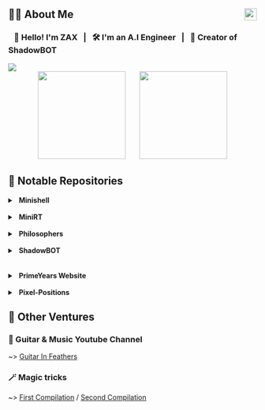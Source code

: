 <h2>🧑‍💻 About Me <img src="https://komarev.com/ghpvc/?username=ZaxVaxZ" align="right" height=25></h2>

### &nbsp;&nbsp; 👋 Hello! I'm ZAX &nbsp; | &nbsp; 🛠️ I'm an A.I Engineer &nbsp; | &nbsp; 🤖 Creator of ShadowBOT

<img src="https://i.imgur.com/JlFDiTq.png"/>

<div align=center>
    <img src="https://github-readme-stats.vercel.app/api?username=ZaxVaxZ&count_private=true&show_icons=true&theme=anuraghazra&border_color=ff00ff&text_color=ff66ff&title_color=a755ff&icon_color=5555ff&bg_color=60%2c550055%2c330033%2c110011%2c000000&hide=issues" height=178/>
  <span>&nbsp;&nbsp;&nbsp;&nbsp;&nbsp;</span>
    <img height=178 src="https://github-readme-stats.vercel.app/api/top-langs/?username=ZaxVaxZ&layout=compact&theme=anuraghazra&border_color=ff00ff&text_color=ff66ff&title_color=a755ff&icon_color=44ff00&bg_color=60%2c550055%2c330033%2c110011%2c000000"/>
</div>

## 🔎 Notable Repositories

<details>
  <summary><strong>&nbsp; Minishell</strong></summary>
  <p><strong>My own (limited) version of Bash written in C. Check it out here: </strong>(Minishell)[https://github.com/ZaxVaxZ/Minishell]</p>
  <p><strong>This shell comes with command piping, input/output redirection, && || logic operators, semicolon for command and output separation, environment and local variables support as well as running shell scripts.</strong></p>
  <p><strong>It has proper memory, signal and file descriptor handling.</strong></p>
</details>
<br>
<details>
  <summary><strong>&nbsp; MiniRT</strong></summary>
  <p><strong>A basic digital graphics renderer written in C using the MinilibX graphics library. Check it out here: </strong>(MiniRT)[https://github.com/ZaxVaxZ/MiniRT]</p>
  <p><strong>It provides a Camera with a customizable FOV and Focal Length, and supports basic shapes (Boxes, Spheres, Cylinders, Planes), a Point Light and Ambient Lighting. All with customizable RGB colors.</strong></p>
  <p><strong>The lighting system comes with diffuse lighting, ambience, spot lighting and hard shadows.</strong></p>
  <p><strong>You can also create your own custom .rt scene files following the formatting in the documentation.</strong></p>
</details>
<br>
<details>
  <summary><strong>&nbsp; Philosophers</strong></summary>
  <p><strong>A solution to the Dining Philosophers Problem written in C, Check it out here: </strong>(Philosophers)[https://github.com/ZaxVaxZ/Philosophers]</p>
  <p><strong>This project revolves around parallel execution using threads, while maintaining thread safety and preventing a race condition in data usage.</strong></p>
  <p><strong>You can read more about the Dining Philosophers Problem in the README of my repository.</strong></p>
</details>
<br>
<details>
  <summary><strong>&nbsp; ShadowBOT</strong></summary>
  <p><strong>Discord bot written in JavaScript, created to provide assistance in servers running [Blood On The Clocktower](https://bloodontheclocktower.com/) games, Check it out here: </strong>(Philosophers)[https://github.com/ZaxVaxZ/Philosophers]</p>
  <p><strong>It features 50+ commands, and is in use 24/7 in 100+ discord servers!</strong></p>
</details>
<br>
<br>
<details>
  <summary><strong>&nbsp; PrimeYears Website</strong></summary>
  <p><strong>Live service website for a clinic created with PHP Laravel and Bootstrap, Check it out here: </strong>(PrimeYears)[https://primeyears.de]</p>
  <p><strong>Freelance commissioned website for a clinic, with a client-side dashboard, .</strong></p>
</details>
<br>
<details>
  <summary><strong>&nbsp; Pixel-Positions</strong></summary>
  <p><strong>Project description</strong></p>
</details>

## 🎸 Other Ventures

### 🎵 Guitar & Music Youtube Channel
~> [Guitar In Feathers](https://www.youtube.com/@guitar_in_feathers)

### 🪄 Magic tricks
~> [First Compilation](https://vimeo.com/242802415) / [Second Compilation](https://www.youtube.com/watch?v=m7dbOuSCBPI)



